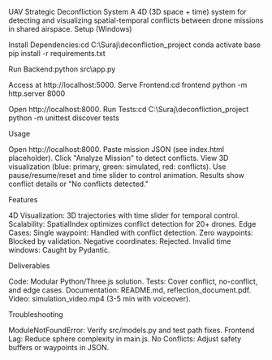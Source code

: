 UAV Strategic Deconfliction System
A 4D (3D space + time) system for detecting and visualizing spatial-temporal conflicts between drone missions in shared airspace.
Setup (Windows)

Install Dependencies:cd C:\Suraj\deconfliction_project
conda activate base
pip install -r requirements.txt


Run Backend:python src\app.py

Access at http://localhost:5000.
Serve Frontend:cd frontend
python -m http.server 8000

Open http://localhost:8000.
Run Tests:cd C:\Suraj\deconfliction_project
python -m unittest discover tests



Usage

Open http://localhost:8000.
Paste mission JSON (see index.html placeholder).
Click "Analyze Mission" to detect conflicts.
View 3D visualization (blue: primary, green: simulated, red: conflicts).
Use pause/resume/reset and time slider to control animation.
Results show conflict details or "No conflicts detected."

Features

4D Visualization: 3D trajectories with time slider for temporal control.
Scalability: SpatialIndex optimizes conflict detection for 20+ drones.
Edge Cases:
Single waypoint: Handled with conflict detection.
Zero waypoints: Blocked by validation.
Negative coordinates: Rejected.
Invalid time windows: Caught by Pydantic.



Deliverables

Code: Modular Python/Three.js solution.
Tests: Cover conflict, no-conflict, and edge cases.
Documentation: README.md, reflection_document.pdf.
Video: simulation_video.mp4 (3-5 min with voiceover).

Troubleshooting

ModuleNotFoundError: Verify src/models.py and test path fixes.
Frontend Lag: Reduce sphere complexity in main.js.
No Conflicts: Adjust safety buffers or waypoints in JSON.

